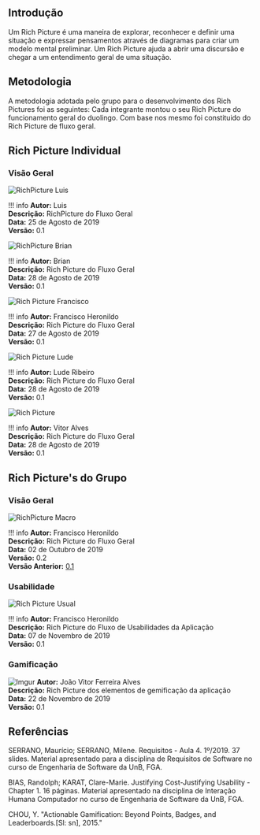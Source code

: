 ## Introdução

Um Rich Picture é uma maneira de explorar, reconhecer e definir uma situação e expressar pensamentos através de diagramas para criar um modelo mental preliminar. Um Rich Picture ajuda a abrir uma discursão e chegar a um entendimento geral de uma situação.

## Metodologia

A metodologia adotada pelo grupo para o desenvolvimento dos Rich Pictures foi as seguintes:
Cada integrante montou o seu Rich Picture do funcionamento geral do duolingo. Com base nos mesmo foi constituido do Rich Picture de fluxo geral.

## Rich Picture Individual

### Visão Geral

![RichPicture Luis](https://i.imgur.com/DtXdEgs.jpg)

!!! info
    **Autor:** Luis </br>
    **Descrição:** RichPicture do Fluxo Geral </br>
    **Data:** 25 de Agosto de 2019 </br>
    **Versão:** 0.1

![RichPicture Brian](https://i.imgur.com/RnY863l.png)

!!! info
    **Autor:** Brian </br>
    **Descrição:** Rich Picture do Fluxo Geral </br>
    **Data:** 28 de Agosto de 2019 </br>
    **Versão:** 0.1

![Rich Picture Francisco](https://i.imgur.com/6SYJQhU.png)

!!! info
    **Autor:** Francisco Heronildo </br>
    **Descrição:** Rich Picture do Fluxo Geral </br>
    **Data:** 27 de Agosto de 2019 </br>
    **Versão:** 0.1

![Rich Picture Lude](https://i.imgur.com/RZl4LFo.jpg)

!!! info
    **Autor:** Lude Ribeiro </br>
    **Descrição:** Rich Picture do Fluxo Geral </br>
    **Data:** 28 de Agosto de 2019 </br>
    **Versão:** 0.1

![Rich Picture](https://i.imgur.com/NReQNr1.jpg)

!!! info
    **Autor:** Vitor Alves </br>
    **Descrição:** Rich Picture do Fluxo Geral </br>
    **Data:** 28 de Agosto de 2019 </br>
    **Versão:** 0.1

## Rich Picture's do Grupo

### Visão Geral

![RichPicture Macro](https://i.imgur.com/ffvrMd1.jpg)

!!! info
    **Autor:** Francisco Heronildo </br>
    **Descrição:** Rich Picture do Fluxo Geral </br>
    **Data:** 02 de Outubro de 2019 </br>
    **Versão:** 0.2 </br>
    **Versão Anterior:** [0.1](https://drive.google.com/file/d/17jO9RyXAu2Wgs8JRWcc531ewBh6y25Mi/view?usp=sharing)

### Usabilidade

![Rich Picture Usual](https://i.imgur.com/BADK5pf.jpg)

!!! info
    **Autor:** Francisco Heronildo </br>
    **Descrição:** Rich Picture do Fluxo de Usabilidades da Aplicação </br>
    **Data:** 07 de Novembro de 2019 </br>
    **Versão:** 0.1

### Gamificação

![Imgur](https://i.imgur.com/sdrvhLo.jpg)
    **Autor:** João Vitor Ferreira Alves </br>
    **Descrição:** Rich Picture dos elementos de gemificação da aplicação </br>
    **Data:** 22 de Novembro de 2019 </br>
    **Versão:** 0.1


## Referências

SERRANO, Maurício; SERRANO, Milene. Requisitos - Aula 4. 1º/2019. 37 slides. Material apresentado para a disciplina de Requisitos de Software no curso de Engenharia de Software da UnB, FGA.

BIAS, Randolph; KARAT, Clare-Marie. Justifying Cost-Justifying Usability - Chapter 1. 16 páginas. Material apresentado na disciplina de Interação Humana Computador no curso de Engenharia de Software da UnB, FGA.

CHOU, Y. "Actionable Gamification: Beyond Points, Badges, and Leaderboards.[Sl: sn], 2015." 
